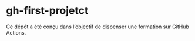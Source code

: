 # gh-first-projetct
Ce dépôt a été conçu dans l’objectif de dispenser une formation sur GitHub Actions.
